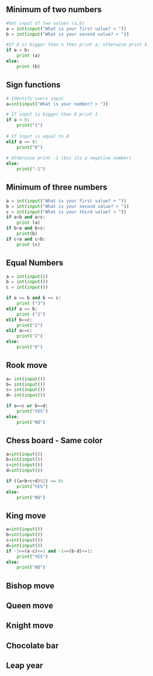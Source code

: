 ## Minimum of two numbers

```.py
#Get input of two values (a,b)
a = int(input("What is your first value? > "))
b = int(input("What is your second value? > "))

#If b is bigger than a then print a, otherwise print b
if a < b:
    print (a)
else:
    print (b)
```
## Sign functions

```.py
# Identify users input
a=int(input("What is your number? > "))

# If input is bigger than 0 print 1
if a > 0:
    print("1")
    
# If input is equal to 0
elif a == 0:
    print("0")
    
# Otherwise print -1 (bcs its a negative number)
else:
    print("-1")
```
## Minimum of three numbers
```.py
a = int(input("What is your first value? > "))
b = int(input("What is your second value? > "))
c = int(input("What is your third value? > "))
if a<b and a<c:
    print (a)
if b<a and b<c:
    print(b)
if c<a and c<b:
    print (c)
```
## Equal Numbers
```.py
a = int(input())
b = int(input())
c = int(input())

if a == b and b == c:
    print ("3")
elif a == b:
    print ("2")
elif b==c:
    print("2")
elif a==c:
    print("2")
else:
    print("0")
```
## Rook move
```.py
a= int(input())
b= int(input())
c= int(input())
d= int(input())

if a==c or b==d:
    print("YES")
else:
    print("NO")
```
## Chess board - Same color 
```.py
a=int(input())
b=int(input())
c=int(input())
d=int(input())

if ((a+b+c+d)%2) == 0:
    print("YES")
else:
    print("NO")
```
## King move
```.py
a=int(input())
b=int(input())
c=int(input())
d=int(input())
if -1<=(a-c)<=1 and -1<=(b-d)<=1:
    print("YES")
else:
    print("NO")
```
## Bishop move

## Queen move

## Knight move

## Chocolate bar

## Leap year
